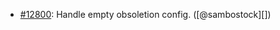 * [#12800](https://github.com/rubocop/rubocop/pull/12800): Handle empty obsoletion config. ([@sambostock][])
